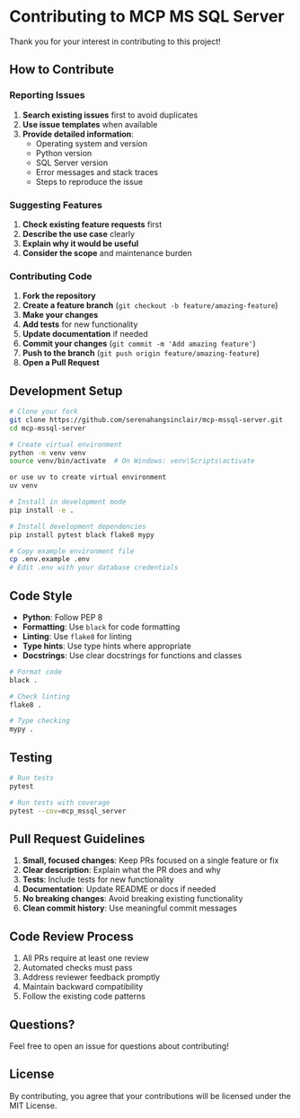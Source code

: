 # Contributing to MCP MS SQL Server

Thank you for your interest in contributing to this project! 

## How to Contribute

### Reporting Issues

1. **Search existing issues** first to avoid duplicates
2. **Use issue templates** when available
3. **Provide detailed information**:
   - Operating system and version
   - Python version
   - SQL Server version
   - Error messages and stack traces
   - Steps to reproduce the issue

### Suggesting Features

1. **Check existing feature requests** first
2. **Describe the use case** clearly
3. **Explain why it would be useful**
4. **Consider the scope** and maintenance burden

### Contributing Code

1. **Fork the repository**
2. **Create a feature branch** (`git checkout -b feature/amazing-feature`)
3. **Make your changes**
4. **Add tests** for new functionality
5. **Update documentation** if needed
6. **Commit your changes** (`git commit -m 'Add amazing feature'`)
7. **Push to the branch** (`git push origin feature/amazing-feature`)
8. **Open a Pull Request**

## Development Setup

```bash
# Clone your fork
git clone https://github.com/serenahangsinclair/mcp-mssql-server.git
cd mcp-mssql-server

# Create virtual environment
python -m venv venv
source venv/bin/activate  # On Windows: venv\Scripts\activate

or use uv to create virtual environment
uv venv

# Install in development mode
pip install -e .

# Install development dependencies
pip install pytest black flake8 mypy

# Copy example environment file
cp .env.example .env
# Edit .env with your database credentials
```

## Code Style

- **Python**: Follow PEP 8
- **Formatting**: Use `black` for code formatting
- **Linting**: Use `flake8` for linting
- **Type hints**: Use type hints where appropriate
- **Docstrings**: Use clear docstrings for functions and classes

```bash
# Format code
black .

# Check linting
flake8 .

# Type checking
mypy .
```

## Testing

```bash
# Run tests
pytest

# Run tests with coverage
pytest --cov=mcp_mssql_server
```

## Pull Request Guidelines

1. **Small, focused changes**: Keep PRs focused on a single feature or fix
2. **Clear description**: Explain what the PR does and why
3. **Tests**: Include tests for new functionality
4. **Documentation**: Update README or docs if needed
5. **No breaking changes**: Avoid breaking existing functionality
6. **Clean commit history**: Use meaningful commit messages

## Code Review Process

1. All PRs require at least one review
2. Automated checks must pass
3. Address reviewer feedback promptly
4. Maintain backward compatibility
5. Follow the existing code patterns

## Questions?

Feel free to open an issue for questions about contributing!

## License

By contributing, you agree that your contributions will be licensed under the MIT License.
